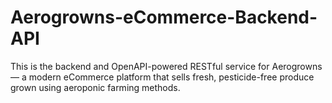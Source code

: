 # Aerogrowns-eCommerce-Backend-API
This is the backend and OpenAPI-powered RESTful service for Aerogrowns — a modern eCommerce platform that sells fresh, pesticide-free produce grown using aeroponic farming methods. 

